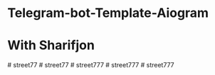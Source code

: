 # Telegram-bot-Template-Aiogram 
# With Sharifjon
#   s t r e e t 7 7  
 #   s t r e e t 7 7  
 #   s t r e e t 7 7 7  
 #   s t r e e t 7 7 7  
 #   s t r e e t 7 7 7  
 